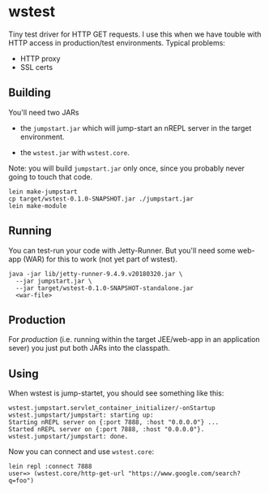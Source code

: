 # wstest

Tiny test driver for HTTP GET requests. I use this when we have touble
with HTTP access in production/test environments. Typical problems:

* HTTP proxy
* SSL certs

## Building

You'll need two JARs

* the `jumpstart.jar` which will jump-start an nREPL server in the
  target environment.

* the `wstest.jar` with `wstest.core`.

Note: you will build `jumpstart.jar` only once, since you probably
never going to touch that code.

    lein make-jumpstart
    cp target/wstest-0.1.0-SNAPSHOT.jar ./jumpstart.jar
    lein make-module

## Running

You can test-run your code with Jetty-Runner. But you'll need some
web-app (WAR) for this to work (not yet part of wstest).

    java -jar lib/jetty-runner-9.4.9.v20180320.jar \
      --jar jumpstart.jar \
      --jar target/wstest-0.1.0-SNAPSHOT-standalone.jar
      <war-file>

## Production

For _production_ (i.e. running within the target JEE/web-app in an
application sever) you just put both JARs into the classpath.

## Using

When wstest is jump-startet, you should see something like this:

    wstest.jumpstart.servlet_container_initializer/-onStartup
    wstest.jumpstart/jumpstart: starting up:
    Starting nREPL server on {:port 7888, :host "0.0.0.0"} ...
    Started nREPL server on {:port 7888, :host "0.0.0.0"}.
    wstest.jumpstart/jumpstart: done.

Now you can connect and use `wstest.core`:

    lein repl :connect 7888
    user=> (wstest.core/http-get-url "https://www.google.com/search?q=foo")

